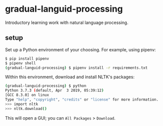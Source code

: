 # gradual-languid-processing

Introductory learning work with natural language processing.


## setup

Set up a Python environment of your choosing. For example, using pipenv:

```bash
$ pip install pipenv
$ pipenv shell
(gradual-languid-processing) $ pipenv install -r requirements.txt
```

Within this environment, download and install NLTK's packages:

```bash
(gradual-languid-processing) $ python
Python 3.7.3 (default, Apr  3 2019, 05:39:12)
[GCC 8.3.0] on linux
Type "help", "copyright", "credits" or "license" for more information.
>>> import nltk
>>> nltk.download()
```

This will open a GUI; you can `All Packages` > `Download`.